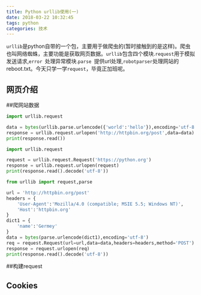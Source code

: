 ```yaml
---
title: Python urllib使用(一)
date: 2018-03-22 10:32:45
tags: python
categories: 技术
---
```


`urllib`是python自带的一个包，主要用于做爬虫的(暂时接触到的是这样)。爬虫也叫网络蜘蛛，主要功能是获取网页数据。`urllib`包含四个模块.`request`用于模拟发送请求,`error `处理异常模块.`parse `提供url处理,`robotparser`处理网站的reboot.txt。今天只学一学`request`，毕竟正加班呢。

## 网页介绍



##爬网站数据



```python
import urllib.request

data = bytes(urllib.parse.urlencode({'world':'hello'}),encoding='utf-8')
response = urllib.request.urlopen('http://httpbin.org/post',data=data)
print(response.read())
```





```python
import urllib.request

request = urllib.request.Request('https://python.org')
response = urllib.request.urlopen(request)
print(response.read().decode('utf-8'))
```







```python
from urllib import request,parse

url = 'http://httpbin.org/post'
headers = {
    'User-Agent':'Mozilla/4.0 (compatible; MSIE 5.5; Windows NT)',
    'Host':'httpbin.org'
}
dict1 = {
    'name':'Germey'
}
data = bytes(parse.urlencode(dict1),encoding='utf-8')
req = request.Request(url=url,data=data,headers=headers,method='POST')
response = request.urlopen(req)
print(response.read().decode('utf-8'))
```





##构建request





## Cookies 

